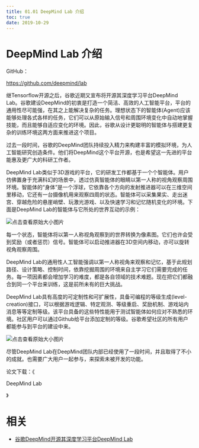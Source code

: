```yaml
---
title: 01.01 DeepMind Lab 介绍
toc: true
date: 2019-10-29
---
```

# DeepMind Lab 介绍


GitHub：

https://github.com/deepmind/lab


继Tensorflow开源之后，谷歌近期又宣布将开源其深度学习平台DeepMind Lab。谷歌建设DeepMind的初衷是打造一个简洁、高效的人工智能平台，平台的通用性尽可能强，在其之上能解决复杂的任务。理想状态下的智能体(Agent)应该能够处理各式各样的任务，它们可以从原始输入信号和周围环境变化中自动地掌握技能，而且能够自适应变化的环境。因此，谷歌从设计更聪明的智能体与搭建更复杂的训练环境这两方面来推进这个项目。

过去一段时间，谷歌的DeepMind团队持续投入精力来构建丰富的模拟环境，为人工智能研究创造条件。他们将DeepMind这个平台开源，也是希望这一先进的平台能惠及更广大的科研工作者。

DeepMind Lab类似于3D游戏的平台，它的研发工作都基于一个个智能体。用户仿佛置身于充满科幻的场景中，透过仿真智能体的眼睛以第一人称的视角观察周围环境。智能体的“身体”是一个浮球，它依靠各个方向的发射推进器可以在三维空间里移动，它还有一台摄像机用来观察四周的状态。智能体可以采集果实、走出迷宫、穿越危险的悬崖峭壁、玩激光游戏、以及快速学习和记忆随机变化的环境。下面是DeepMind Lab的智能体与它所处的世界互动的示例：


![点击查看原始大小图片](http://dl2.iteye.com/upload/attachment/0121/8621/0fae35b5-0dff-3c1f-aac0-b4a360079b14.png)

每一个状态，智能体将以第一人称视角观察到的世界转换为像素图。它们也许会受到奖励（或者惩罚）信号。智能体可以启动推进器在3D空间内移动，亦可以旋转视角观察周围。

DeepMind Lab的通用性人工智能强调以第一人称视角来观察和记忆，基于此规划路径、设计策略、控制时间，依靠挖掘周围的环境来自主学习它们需要完成的任务。每一项因素都会增加学习的难度，都是各自领域的技术难题。现在把它们都融合到同一个平台来训练，这是前所未有的巨大挑战。

DeepMind Lab具有高度的可定制性和可扩展性，具备可编程的等级生成(level-creation)接口，可以根据游戏逻辑、特定观测、等级重启、奖励机制、游戏站内消息等等定制等级。该平台具备的这些特性能用于测试智能体如何应对不熟悉的环境。社区用户可以通过Github给平台添加定制的等级。谷歌希望社区的所有用户都能参与到平台的建设中来。


![点击查看原始大小图片](http://dl2.iteye.com/upload/attachment/0121/8623/290b287a-784f-3990-9437-5a280458b63f.png)

尽管DeepMind Lab在DeepMind团队内部已经使用了一段时间，并且取得了不小的成就。也需要广大用户一起参与，来探索未被开发的功能。

论文下载：《

DeepMind Lab

》




# 相关

- [谷歌DeepMind开源其深度学习平台DeepMind Lab](https://www.iteye.com/news/31974)
